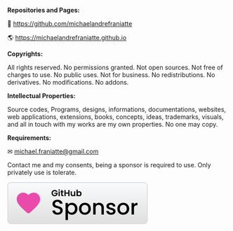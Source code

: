 ﻿  
**Repositories and Pages:**  
  
📜 https://github.com/michaelandrefraniatte  
  
🌎 https://michaelandrefraniatte.github.io  
  
**Copyrights:**  
  
All rights reserved. No permissions granted. Not open sources. Not free of charges to use. No public uses. Not for business. No redistributions. No derivatives. No modifications. No addons.  
  
**Intellectual Properties:**  
  
Source codes, Programs, designs, informations, documentations, websites, web applications, extensions, books, concepts, ideas, trademarks, visuals, and all in touch with my works are my own properties. No one may copy.  
  
**Requirements:**  
  
✉ michael.franiatte@gmail.com  
  
Contact me and my consents, being a sponsor is required to use. Only privately use is tolerate.  
  
[![Sponsor michaelandrefraniatte](github_sponsor.svg)](https://github.com/sponsors/michaelandrefraniatte)  
  